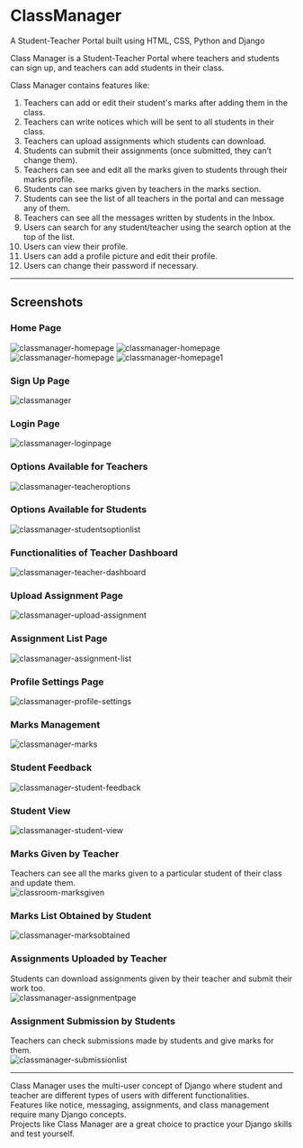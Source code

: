 # ClassManager
A Student-Teacher Portal built using HTML, CSS, Python and Django

Class Manager is a Student-Teacher Portal where teachers and students can sign up, and teachers can add students in their class.

Class Manager contains features like:
1. Teachers can add or edit their student's marks after adding them in the class.
2. Teachers can write notices which will be sent to all students in their class.
3. Teachers can upload assignments which students can download.
4. Students can submit their assignments (once submitted, they can’t change them).
5. Teachers can see and edit all the marks given to students through their marks profile.
6. Students can see marks given by teachers in the marks section.
7. Students can see the list of all teachers in the portal and can message any of them.
8. Teachers can see all the messages written by students in the Inbox.
9. Users can search for any student/teacher using the search option at the top of the list.
10. Users can view their profile.
11. Users can add a profile picture and edit their profile.
12. Users can change their password if necessary.

---

## Screenshots

### Home Page
![classmanager-homepage](https://github.com/jayeshdhobi/Academix/blob/main/classmanager/static/images/photos/first.png)
![classmanager-homepage](https://github.com/jayeshdhobi/Academix/blob/main/classmanager/static/images/photos/about%20us.png)
![classmanager-homepage](https://github.com/jayeshdhobi/Academix/blob/main/classmanager/static/images/photos/our%20service.png)
![classmanager-homepage1](https://github.com/jayeshdhobi/Academix/blob/main/classmanager/static/images/photos/last.png)

### Sign Up Page
![classmanager](https://github.com/jayeshdhobi/Academix/blob/main/classmanager/static/images/photos/sign%20up.png)

### Login Page
![classmanager-loginpage](https://github.com/jayeshdhobi/Academix/blob/main/classmanager/static/images/photos/login.png)

### Options Available for Teachers
![classmanager-teacheroptions](https://github.com/jayeshdhobi/Academix/blob/main/classmanager/static/images/photos/t1.png)

### Options Available for Students
![classmanager-studentsoptionlist](https://github.com/jayeshdhobi/Academix/blob/main/classmanager/static/images/photos/s1.png)

### Functionalities of Teacher Dashboard
![classmanager-teacher-dashboard](https://github.com/jayeshdhobi/Academix/blob/main/classmanager/static/images/photos/final.png)

### Upload Assignment Page
![classmanager-upload-assignment](https://github.com/jayeshdhobi/Academix/blob/main/classmanager/static/images/photos/UA.png)

### Assignment List Page
![classmanager-assignment-list](https://github.com/jayeshdhobi/Academix/blob/main/classmanager/static/images/photos/AL.png)

### Profile Settings Page
![classmanager-profile-settings](https://github.com/jayeshdhobi/Academix/blob/main/classmanager/static/images/photos/PS.png)

### Marks Management
![classmanager-marks](https://github.com/jayeshdhobi/Academix/blob/main/classmanager/static/images/photos/mks.png)

### Student Feedback
![classmanager-student-feedback](https://github.com/jayeshdhobi/Academix/blob/main/classmanager/static/images/photos/SF.png)

### Student View
![classmanager-student-view](https://github.com/jayeshdhobi/Academix/blob/main/classmanager/static/images/photos/SV.png)

### Marks Given by Teacher
Teachers can see all the marks given to a particular student of their class and update them.  
![classroom-marksgiven](https://user-images.githubusercontent.com/59278577/85335383-8d14dd80-b4fa-11ea-8257-797c5a0fe52a.PNG)

### Marks List Obtained by Student
![classmanager-marksobtained](https://user-images.githubusercontent.com/59278577/85335564-d6fdc380-b4fa-11ea-8219-09d40f96f8e7.PNG)

### Assignments Uploaded by Teacher
Students can download assignments given by their teacher and submit their work too.  
![classmanager-assignmentpage](https://user-images.githubusercontent.com/59278577/85335929-6c995300-b4fb-11ea-883d-48ab096dd89a.PNG)

### Assignment Submission by Students
Teachers can check submissions made by students and give marks for them.  
![classmanager-submissionlist](https://user-images.githubusercontent.com/59278577/85335777-2e039880-b4fb-11ea-8d7d-0edc517ac11e.PNG)

---

Class Manager uses the multi-user concept of Django where student and teacher are different types of users with different functionalities.  
Features like notice, messaging, assignments, and class management require many Django concepts.  
Projects like Class Manager are a great choice to practice your Django skills and test yourself.
